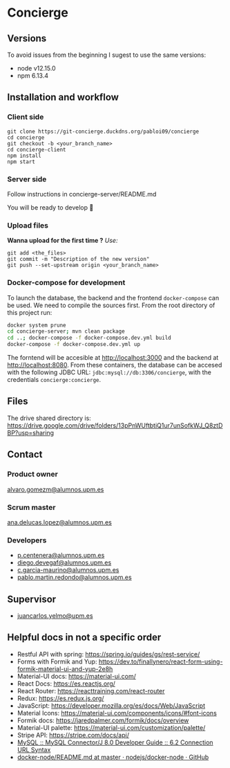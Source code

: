 # Concierge
## Versions
To avoid issues from the beginning I sugest to use the same versions:
* node v12.15.0
* npm 6.13.4

## Installation and workflow

### Client side
```
git clone https://git-concierge.duckdns.org/pabloi09/concierge
cd concierge
git checkout -b <your_branch_name>
cd concierge-client
npm install
npm start
```
### Server side

Follow instructions in concierge-server/README.md

You will be ready to develop :tada:

### Upload files

**Wanna upload for the first time ?**
*Use:*
```
git add <the_files>
git commit -m "Description of the new version"
git push --set-upstream origin <your_branch_name>
```

### Docker-compose for development

To launch the database, the backend and the frontend `docker-compose` can be
used. We need to compile the sources first. From the root directory of this
project run:

```bash
docker system prune
cd concierge-server; mvn clean package
cd ..; docker-compose -f docker-compose.dev.yml build
docker-compose -f docker-compose.dev.yml up
```

The forntend will be accesible at <http://localhost:3000> and the backend at <http://localhost:8080>. From these containers, the database can be accesed with the following JDBC URL: `jdbc:mysql://db:3306/concierge`, with the credentials `concierge:concierge`.

## Files
The drive shared directory is:
https://drive.google.com/drive/folders/13pPnWUftbtiQ1ur7unSofkWJ_Q8ztDBP?usp=sharing
## Contact
### Product owner
alvaro.gomezm@alumnos.upm.es
### Scrum master
ana.delucas.lopez@alumnos.upm.es
### Developers
* p.centenera@alumnos.upm.es
* diego.devegaf@alumnos.upm.es
* c.garcia-maurino@alumnos.upm.es
* pablo.martin.redondo@alumnos.upm.es

## Supervisor
* juancarlos.yelmo@upm.es

## Helpful docs in not a specific order
* Restful API with spring: https://spring.io/guides/gs/rest-service/
* Forms with Formik and Yup: https://dev.to/finallynero/react-form-using-formik-material-ui-and-yup-2e8h
* Material-UI docs: https://material-ui.com/
* React Docs: https://es.reactjs.org/
* React Router: https://reacttraining.com/react-router
* Redux: https://es.redux.js.org/
* JavaScript: https://developer.mozilla.org/es/docs/Web/JavaScript
* Material Icons: https://material-ui.com/components/icons/#font-icons
* Formik docs: https://jaredpalmer.com/formik/docs/overview
* Material-UI palette: https://material-ui.com/customization/palette/
* Stripe API: https://stripe.com/docs/api/
* [MySQL :: MySQL Connector/J 8.0 Developer Guide :: 6.2 Connection URL Syntax](https://dev.mysql.com/doc/connector-j/8.0/en/connector-j-reference-jdbc-url-format.html)
* [docker-node/README.md at master · nodejs/docker-node · GitHub](https://github.com/nodejs/docker-node/blob/master/README.md#how-to-use-this-image)
